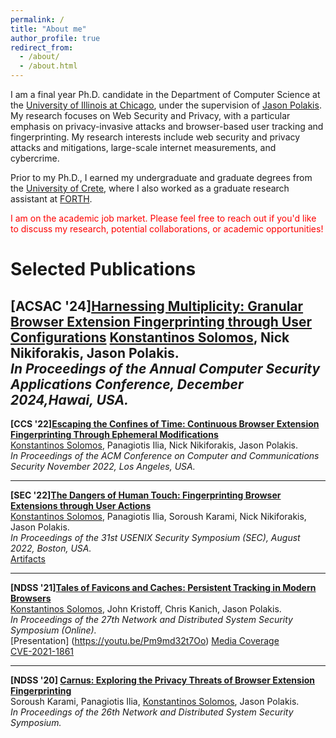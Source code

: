 ```yaml
---
permalink: /
title: "About me"
author_profile: true
redirect_from: 
  - /about/
  - /about.html
---
```

I am a final year Ph.D. candidate in the Department of Computer Science at the [University of Illinois at Chicago](https://cs.uic.edu/), under the supervision of [Jason Polakis](https://www.cs.uic.edu/~polakis/aboutme/). 
My research focuses on Web Security and Privacy, with a particular emphasis on privacy-invasive attacks and  browser-based user tracking and fingerprinting.
My research interests include web security and privacy attacks and mitigations, large-scale internet measurements, and cybercrime.

Prior to my Ph.D., I earned my undergraduate and graduate degrees from the [University of Crete](https://csd.uoc.gr), where I also worked as a graduate research assistant at [FORTH](https://ics.forth.gr).

<span style="color:red">I am on the academic job market. Please feel free to reach out if you'd like to discuss my research, potential collaborations, or academic opportunities!</span>

Selected Publications
======
**[ACSAC '24][Harnessing Multiplicity: Granular Browser Extension Fingerprinting through User Configurations](/files/acsac)**
[Konstantinos Solomos](#), Nick Nikiforakis, Jason Polakis.  
*In Proceedings of the Annual Computer Security Applications Conference, December 2024,Hawai, USA.*  
---

**[CCS '22][Escaping the Confines of Time: Continuous Browser Extension Fingerprinting Through Ephemeral Modifications](/files/chronos.pdf)**  
[Konstantinos Solomos](#), Panagiotis Ilia, Nick Nikiforakis, Jason Polakis.  
*In Proceedings of the ACM Conference on Computer and Communications Security November 2022, Los Angeles, USA.*  

---

**[SEC '22][The Dangers of Human Touch: Fingerprinting Browser Extensions through User Actions](/file/dangers.pdf)**  
[Konstantinos Solomos](#), Panagiotis Ilia, Soroush Karami, Nick Nikiforakis, Jason Polakis.  
*In Proceedings of the 31st USENIX Security Symposium (SEC), August 2022, Boston, USA.*  
[Artifacts](https://github.com/kostassolo/dangers-of-human-touch)  

---

**[NDSS '21][Tales of Favicons and Caches: Persistent Tracking in Modern Browsers](/files/favicon.pdf)**  
[Konstantinos Solomos](#), John Kristoff, Chris Kanich, Jason Polakis.  
*In Proceedings of the 27th Network and Distributed System Security Symposium (Online).*  
[Presentation] (https://youtu.be/Pm9md32t7Oo)
[Media Coverage](https://arstechnica.com/information-technology/2021/02/new-browser-tracking-hack-works-even-when-you-flush-caches-or-go-incognito/)  
[CVE-2021-1861](https://cve.mitre.org/cgi-bin/cvename.cgi?name=CVE-2021-1861)

---

**[NDSS '20] [Carnus: Exploring the Privacy Threats of Browser Extension Fingerprinting](/files/carnus.pdf)**  
Soroush Karami, Panagiotis Ilia, [Konstantinos Solomos](#), Jason Polakis.  
*In Proceedings of the 26th Network and Distributed System Security Symposium.*
